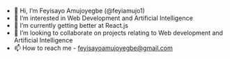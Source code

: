 - 👋 Hi, I’m Feyisayo Amujoyegbe (@feyiamujo1)
- 👀 I’m interested in Web Development and Artificial Intelligence
- 🌱 I’m currently getting better at React.js
- 💞️ I’m looking to collaborate on projects relating to Web development and Artificial Intelligence
- 📫 How to reach me - feyisayoamujoyegbe@gmail.com
